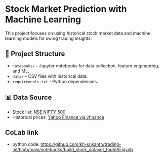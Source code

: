 # Stock Market Prediction with Machine Learning

This project focuses on using historical stock market data and machine learning models for swing trading insights.

## 🔧 Project Structure

- `notebooks/` - Jupyter notebooks for data collection, feature engineering, and ML.
- `data/` - CSV files with historical data.
- `requirements.txt` - Python dependencies.

## 📊 Data Source

- Stock list: [NSE NIFTY 500](https://archives.nseindia.com/content/indices/ind_nifty500list.csv)
- Historical prices: [Yahoo Finance via yfinance](https://pypi.org/project/yfinance/)
## CoLab link

- python code: https://github.com/kh-srikanth/trading-ml/blob/main/notebooks/build_stock_dataset_top500.ipynb
